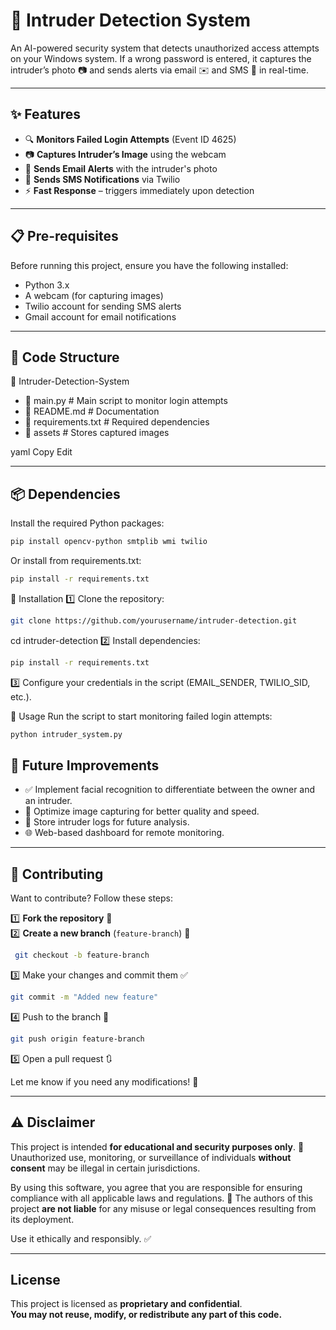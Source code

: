 # 🚨 Intruder Detection System  

An AI-powered security system that detects unauthorized access attempts on your Windows system. If a wrong password is entered, it captures the intruder’s photo 📷 and sends alerts via email ✉️ and SMS 📲 in real-time.  

---

## ✨ Features  
- 🔍 **Monitors Failed Login Attempts** (Event ID 4625)  
- 📷 **Captures Intruder’s Image** using the webcam  
- 📩 **Sends Email Alerts** with the intruder's photo  
- 📲 **Sends SMS Notifications** via Twilio  
- ⚡ **Fast Response** – triggers immediately upon detection  

---

## 📋 Pre-requisites  
Before running this project, ensure you have the following installed:  
- Python 3.x  
- A webcam (for capturing images)  
- Twilio account for sending SMS alerts  
- Gmail account for email notifications  

---

## 📂 Code Structure  

📂 Intruder-Detection-System 
- 📜 main.py # Main script to monitor login attempts 
- 📜 README.md # Documentation 
- 📜 requirements.txt # Required dependencies 
- 📂 assets # Stores captured images

yaml
Copy
Edit

---

## 📦 Dependencies  
Install the required Python packages:  
```bash
pip install opencv-python smtplib wmi twilio
```
Or install from requirements.txt:

```bash
pip install -r requirements.txt
```
🚀 Installation
1️⃣ Clone the repository:

```bash
git clone https://github.com/yourusername/intruder-detection.git
```
cd intruder-detection
2️⃣ Install dependencies:

```bash
pip install -r requirements.txt
```
3️⃣ Configure your credentials in the script (EMAIL_SENDER, TWILIO_SID, etc.).

🏃 Usage
Run the script to start monitoring failed login attempts:

```bash
python intruder_system.py
```
## 🔮 Future Improvements  
- ✅ Implement facial recognition to differentiate between the owner and an intruder.  
- 🚀 Optimize image capturing for better quality and speed.  
- 🔄 Store intruder logs for future analysis.  
- 🌐 Web-based dashboard for remote monitoring.  

---

## 🤝 Contributing  
Want to contribute? Follow these steps:  

1️⃣ **Fork the repository** 🍴  
2️⃣ **Create a new branch** (`feature-branch`) 🌿  
```bash
 git checkout -b feature-branch
```
3️⃣ Make your changes and commit them ✅

```bash
git commit -m "Added new feature"
```
4️⃣ Push to the branch 🚀

```bash
git push origin feature-branch
```
5️⃣ Open a pull request 🔃

Let me know if you need any modifications! 🚀

---

## ⚠️ Disclaimer  

This project is intended **for educational and security purposes only**. 🛑 Unauthorized use, monitoring, or surveillance of individuals **without consent** may be illegal in certain jurisdictions. 

By using this software, you agree that you are responsible for ensuring compliance with all applicable laws and regulations. 🚨 The authors of this project **are not liable** for any misuse or legal consequences resulting from its deployment.  

Use it ethically and responsibly. ✅  

---

## License
This project is licensed as **proprietary and confidential**.  
**You may not reuse, modify, or redistribute any part of this code.**



